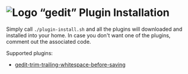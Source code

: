 # ![Logo](https://raw.github.com/jhermann/ruby-slippers/master/doc/_static/ruby-slippers-logo.png) “gedit” Plugin Installation

Simply call `./plugin-install.sh` and all the plugins will downloaded and installed into your home.
In case you don't want one of the plugins, comment out the associated code.

Supported plugins:

* [gedit-trim-trailing-whitespace-before-saving](https://github.com/dtrebbien/gedit-trim-trailing-whitespace-before-saving-plugin)
